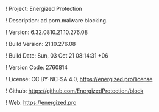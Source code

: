 ! Project: Energized Protection

! Description: ad.porn.malware blocking.

! Version: 6.32.0810.21.10.276.08

! Build Version: 21.10.276.08

! Build Date: Sun, 03 Oct 21 08:14:31 +06

! Version Code: 2760814

! License: CC BY-NC-SA 4.0, https://energized.pro/license

! Github: https://github.com/EnergizedProtection/block

! Web: https://energized.pro
